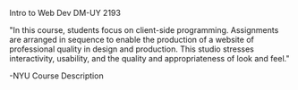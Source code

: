 Intro to Web Dev
DM-UY 2193

"In this course, students focus on client-side programming. Assignments are arranged in sequence to enable the production of a website of professional quality in design and production. This studio stresses interactivity, usability, and the quality and appropriateness of look and feel."

-NYU Course Description
